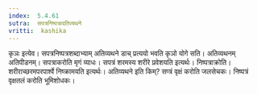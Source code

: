 ```yaml
---
index:  5.4.61
sutra:  सपत्रनिष्पत्रादतिव्यथने
vritti:  kashika 
---
```


कृञः इत्येव। सपत्रनिष्पत्रशब्दाभ्याम् अतिव्यथने डाच् प्रत्ययो भवति कृञो योगे सति। अतिव्यथनम् अतिपीडनम्। सपत्राकरोति मृगं व्याधः। सपत्रं शरमस्य शरीरे प्रवेशयति इत्यर्थः। निष्पत्राक्रोति। शरीराच्छरमपरपार्श्वे निष्क्रामयति इत्यर्थः। अतिव्यथने इति किम्? सप्त्रं वृक्षं करोति जलसेचकः। निष्पत्रं वृक्षतलं करोति भूमिशोधकः।

